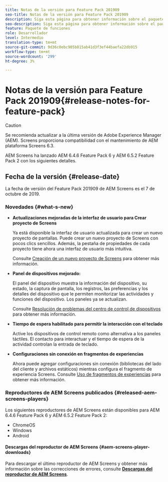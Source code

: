 ```yaml
---
title: Notas de la versión para Feature Pack 201909
seo-title: Notas de la versión para Feature Pack 201909
description: Siga esta página para obtener información sobre el paquete de funciones 201909 de AEM Screens, publicado el 31 de julio de 2019.
seo-description: Siga esta página para obtener información sobre el paquete de funciones 201909 de AEM Screens, publicado el 7 de octubre de 2019.
feature: Paquete de funciones
role: Desarrollador
level: Intermedio
translation-type: tm+mt
source-git-commit: 9d36c0ebc985b815ab41d3f3ef44baefa22db915
workflow-type: tm+mt
source-wordcount: '299'
ht-degree: 3%

---
```



# Notas de la versión para Feature Pack 201909{#release-notes-for-feature-pack}

>[!CAUTION]
>
>Se recomienda actualizar a la última versión de Adobe Experience Manager (AEM). Screens proporciona compatibilidad con el mantenimiento de AEM plataforma Screens 6.3.

AEM Screens ha lanzado AEM 6.4.6 Feature Pack 6 y AEM 6.5.2 Feature Pack 2 con los siguientes detalles.

## Fecha de la versión {#release-date}

La fecha de versión del Feature Pack 201909 de AEM Screens es el 7 de octubre de 2019.

### Novedades {#what-s-new}

* **Actualizaciones mejoradas de la interfaz de usuario para Crear proyecto de Screens**

   Ya está disponible la interfaz de usuario actualizada para crear un nuevo proyecto de pantallas. Puede crear un nuevo proyecto de Screens con pocos clics sencillos. Además, la pestaña de propiedades de cada proyecto tiene ahora una interfaz de usuario más intuitiva.

   Consulte [Creación de un nuevo proyecto de Screens](creating-a-screens-project.md) para obtener más información.

* **Panel de dispositivos mejorado:**

   El panel del dispositivo muestra la información del dispositivo, su estado, la captura de pantalla, los registros, las preferencias y los detalles del dispositivo que le permiten monitorizar las actividades y funciones del dispositivo. Los paneles ya se actualizan.

   Consulte [Resolución de problemas del centro de control de dispositivos](monitoring-screens.md) para obtener más información.

* **Tiempo de espera habilitado para permitir la interacción con el teclado**

   Active los dispositivos de control remoto como alternativa a los paneles táctiles. El contacto para interactuar y el tiempo de espera de la actividad controlan la entrada de teclado.

* **Configuraciones sin conexión en fragmentos de experiencias**

   Ahora puede agregar configuraciones sin conexión (bibliotecas del lado del cliente y archivos estáticos) mientras configura el fragmento de experiencia Screens.
Consulte [Uso de fragmentos de experiencias](experience-fragments-in-screens.md) para obtener más información.

### Reproductores de AEM Screens publicados {#released-aem-screens-players}

Los siguientes reproductores de AEM Screens están disponibles para AEM 6.4.6 Feature Pack 6 y AEM 6.5.2 Feature Pack 2:

* ChromeOS
* Windows
* Android

#### Descargas del reproductor de AEM Screens {#aem-screens-player-downloads}

Para descargar el último reproductor de AEM Screens y obtener más información sobre las correcciones de errores, consulte [**Descargas del reproductor de AEM Screens**](https://download.macromedia.com/screens/).
